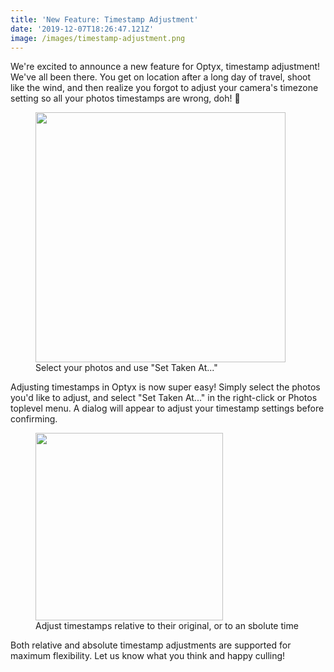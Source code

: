 ```yaml
---
title: 'New Feature: Timestamp Adjustment'
date: '2019-12-07T18:26:47.121Z'
image: /images/timestamp-adjustment.png
---
```


We're excited to announce a new feature for Optyx, timestamp adjustment! We've all been there. You get on location after a long day of travel, shoot like the wind, and then realize you forgot to adjust your camera's timezone setting so all your photos timestamps are wrong, doh! 🤦

<figure>
<img src="/images/timestamp-adjustment-right-click.png" height="400"/>
<figcaption>Select your photos and use "Set Taken At..."</figcaption>
</figure>

Adjusting timestamps in Optyx is now super easy! Simply select the photos you'd like to adjust, and select "Set Taken At..." in the right-click or Photos toplevel menu. A dialog will appear to adjust your timestamp settings before confirming.

<figure>
<img src="/images/timestamp-adjustment.png" height="300"/>
<figcaption>Adjust timestamps relative to their original, or to an sbolute time</figcaption>
</figure>

Both relative and absolute timestamp adjustments are supported for maximum flexibility. Let us know what you think and happy culling!
